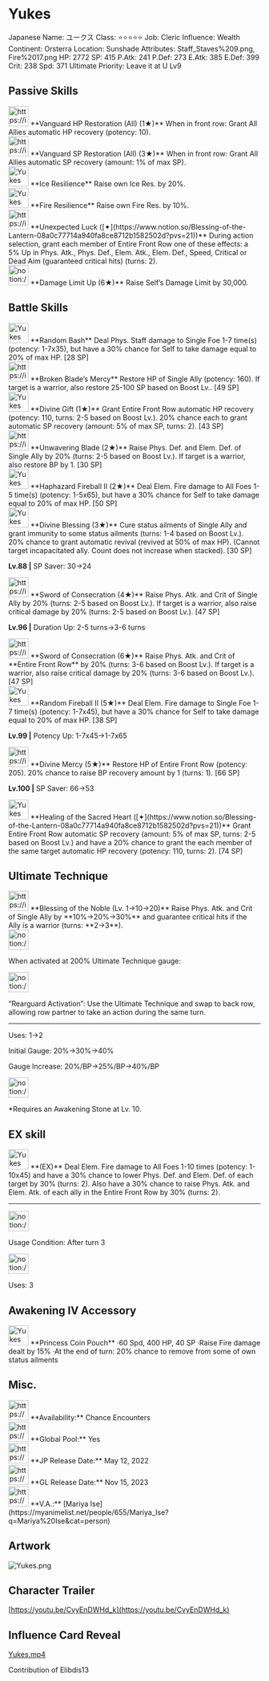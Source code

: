 # Yukes

Japanese Name: ユークス
Class: ⭐️⭐️⭐️⭐️⭐️
Job: Cleric
Influence: Wealth
Continent: Orsterra
Location: Sunshade
Attributes: Staff_Staves%209.png, Fire%2017.png
HP: 2772
SP: 415
P.Atk: 241
P.Def: 273
E.Atk: 385
E.Def: 399
Crit: 238
Spd: 371
Ultimate Priority: Leave it at U Lv9

## Passive Skills

<aside>
<img src="https://img.game8.jp/6936445/c4b6bf2e3b1029991832b55814d47d56.png/show" alt="https://img.game8.jp/6936445/c4b6bf2e3b1029991832b55814d47d56.png/show" width="40px" /> **Vanguard HP Restoration (All) (1★)**
When in front row: Grant All Allies automatic HP recovery (potency: 10).

</aside>

<aside>
<img src="https://img.game8.jp/6936448/39b8fea11c6e0fc1f670bfbfb62d93f7.png/show" alt="https://img.game8.jp/6936448/39b8fea11c6e0fc1f670bfbfb62d93f7.png/show" width="40px" /> **Vanguard SP Restoration (All) (3★)**
When in front row: Grant All Allies automatic SP recovery (amount: 1% of max SP).

</aside>

<aside>
<img src="Yukes%2080f17b157c0b4234a9eafee83f2ad2d7/Ice_Resilience.png" alt="Yukes%2080f17b157c0b4234a9eafee83f2ad2d7/Ice_Resilience.png" width="40px" /> **Ice Resilience**
Raise own Ice Res. by 20%.

</aside>

<aside>
<img src="Yukes%2080f17b157c0b4234a9eafee83f2ad2d7/Fire_Resilience.png" alt="Yukes%2080f17b157c0b4234a9eafee83f2ad2d7/Fire_Resilience.png" width="40px" /> **Fire Resilience**
Raise own Fire Res. by 10%.

</aside>

<aside>
<img src="https://img.game8.jp/6930264/24b55d7577091c0cb934eef83b75b2c5.png/show" alt="https://img.game8.jp/6930264/24b55d7577091c0cb934eef83b75b2c5.png/show" width="40px" /> **Unexpected Luck ([✦](https://www.notion.so/Blessing-of-the-Lantern-08a0c77714a940fa8ce8712b1582502d?pvs=21))**
During action selection, grant each member of Entire Front Row one of these effects: a 5% Up in Phys. Atk., Phys. Def., Elem. Atk., Elem. Def., Speed, Critical or Dead Aim (guaranteed critical hits) (turns: 2).

</aside>

<aside>
<img src="notion://custom_emoji/2482af5e-3bb7-4af8-a110-df4150e44521/17debbc6-5396-80a6-933a-007af3a7f551" alt="notion://custom_emoji/2482af5e-3bb7-4af8-a110-df4150e44521/17debbc6-5396-80a6-933a-007af3a7f551" width="40px" /> **Damage Limit Up (6★)**
Raise Self’s Damage Limit by 30,000.

</aside>

## Battle Skills

<aside>
<img src="Yukes%2080f17b157c0b4234a9eafee83f2ad2d7/Staff_Staves.png" alt="Yukes%2080f17b157c0b4234a9eafee83f2ad2d7/Staff_Staves.png" width="40px" /> **Random Bash**
Deal Phys. Staff damage to Single Foe 1-7 time(s) (potency: 1-7x35), but have a 30% chance for Self to take damage equal to 20% of max HP. [28 SP]

</aside>

<aside>
<img src="https://img.game8.jp/6909197/4eaa54be6aac9c9c4a1b006531ef1771.png/show" alt="https://img.game8.jp/6909197/4eaa54be6aac9c9c4a1b006531ef1771.png/show" width="40px" /> **Broken Blade’s Mercy**
Restore HP of Single Ally (potency: 160). If target is a warrior, also restore 25-100 SP based on Boost Lv.. [49 SP]

</aside>

<aside>
<img src="Yukes%2080f17b157c0b4234a9eafee83f2ad2d7/Vim_and_Vigor.png" alt="Yukes%2080f17b157c0b4234a9eafee83f2ad2d7/Vim_and_Vigor.png" width="40px" /> **Divine Gift (1★)**
Grant Entire Front Row automatic HP recovery (potency: 110, turns: 2-5 based on Boost Lv.). 20% chance each to grant automatic SP recovery (amount: 5% of max SP, turns: 2). [43 SP]

</aside>

<aside>
<img src="https://img.game8.jp/6909195/fb1af3b553f4112d4403e0f7452fd2a2.png/show" alt="https://img.game8.jp/6909195/fb1af3b553f4112d4403e0f7452fd2a2.png/show" width="40px" /> **Unwavering Blade (2★)**
Raise Phys. Def. and Elem. Def. of Single Ally by 20% (turns: 2-5 based on Boost Lv.). If target is a warrior, also restore BP by 1. [30 SP]

</aside>

<aside>
<img src="Yukes%2080f17b157c0b4234a9eafee83f2ad2d7/Fire.png" alt="Yukes%2080f17b157c0b4234a9eafee83f2ad2d7/Fire.png" width="40px" /> **Haphazard Fireball II (2★)**
Deal Elem. Fire damage to All Foes 1-5 time(s) (potency: 1-5x65), but have a 30% chance for Self to take damage equal to 20% of max HP. [50 SP]

</aside>

<aside>
<img src="Yukes%2080f17b157c0b4234a9eafee83f2ad2d7/Rehabilitate.png" alt="Yukes%2080f17b157c0b4234a9eafee83f2ad2d7/Rehabilitate.png" width="40px" /> **Divine Blessing (3★)**
Cure status ailments of Single Ally and grant immunity to some status ailments (turns: 1-4 based on Boost Lv.). 20% chance to grant automatic revival (revived at 50% of max HP). (Cannot target incapacitated ally. Count does not increase when stacked). [30 SP]

**Lv.88 |** SP Saver: 30→24

</aside>

<aside>
<img src="https://img.game8.jp/6909195/fb1af3b553f4112d4403e0f7452fd2a2.png/show" alt="https://img.game8.jp/6909195/fb1af3b553f4112d4403e0f7452fd2a2.png/show" width="40px" /> **Sword of Consecration (4★)**
Raise Phys. Atk. and Crit of Single Ally by 20% (turns: 2-5 based on Boost Lv.). If target is a warrior, also raise critical damage by 20% (turns: 2-5 based on Boost Lv.). [47 SP]

**Lv.96 |** Duration Up: 2-5 turns→3-6 turns

<aside>
<img src="https://img.game8.jp/6909195/fb1af3b553f4112d4403e0f7452fd2a2.png/show" alt="https://img.game8.jp/6909195/fb1af3b553f4112d4403e0f7452fd2a2.png/show" width="40px" /> **Sword of Consecration (6★)**
Raise Phys. Atk. and Crit of **Entire Front Row** by 20% (turns: 3-6 based on Boost Lv.). If target is a warrior, also raise critical damage by 20% (turns: 3-6 based on Boost Lv.). [47 SP]

</aside>

</aside>

<aside>
<img src="Yukes%2080f17b157c0b4234a9eafee83f2ad2d7/Fire%201.png" alt="Yukes%2080f17b157c0b4234a9eafee83f2ad2d7/Fire%201.png" width="40px" /> **Random Fireball II (5★)**
Deal Elem. Fire damage to Single Foe 1-7 time(s) (potency: 1-7x45), but have a 30% chance for Self to take damage equal to 20% of max HP. [38 SP]

**Lv.99 |** Potency Up: 1-7x45→1-7x65

</aside>

<aside>
<img src="https://img.game8.jp/6909197/4eaa54be6aac9c9c4a1b006531ef1771.png/show" alt="https://img.game8.jp/6909197/4eaa54be6aac9c9c4a1b006531ef1771.png/show" width="40px" /> **Divine Mercy (5★)**
Restore HP of Entire Front Row (potency: 205). 20% chance to raise BP recovery amount by 1 (turns: 1). [66 SP]

**Lv.100 |** SP Saver: 66→53

</aside>

<aside>
<img src="Yukes%2080f17b157c0b4234a9eafee83f2ad2d7/SP_Regen.png" alt="Yukes%2080f17b157c0b4234a9eafee83f2ad2d7/SP_Regen.png" width="40px" /> **Healing of the Sacred Heart ([✦](https://www.notion.so/Blessing-of-the-Lantern-08a0c77714a940fa8ce8712b1582502d?pvs=21))**
Grant Entire Front Row automatic SP recovery (amount: 5% of max SP, turns: 2-5 based on Boost Lv.) and have a 20% chance to grant the each member of the same target automatic HP recovery (potency: 110, turns: 2). [74 SP]

</aside>

## Ultimate Technique

<aside>
<img src="https://img.game8.jp/6909195/fb1af3b553f4112d4403e0f7452fd2a2.png/show" alt="https://img.game8.jp/6909195/fb1af3b553f4112d4403e0f7452fd2a2.png/show" width="40px" /> **Blessing of the Noble (Lv. 1→10→20)**
Raise Phys. Atk. and Crit of Single Ally by **10%→20%→30%** and guarantee critical hits if the Ally is a warrior (turns: **2→3**).

<aside>
<img src="notion://custom_emoji/2482af5e-3bb7-4af8-a110-df4150e44521/137ebbc6-5396-80a2-a199-007a067e9993" alt="notion://custom_emoji/2482af5e-3bb7-4af8-a110-df4150e44521/137ebbc6-5396-80a2-a199-007a067e9993" width="40px" />

When activated at 200% Ultimate Technique gauge:

<aside>
<img src="notion://custom_emoji/2482af5e-3bb7-4af8-a110-df4150e44521/193ebbc6-5396-8076-8391-007aae0ede08" alt="notion://custom_emoji/2482af5e-3bb7-4af8-a110-df4150e44521/193ebbc6-5396-8076-8391-007aae0ede08" width="40px" />

“Rearguard Activation”: Use the Ultimate Technique and swap to back row, allowing row partner to take an action during the same turn.

</aside>

</aside>

---

Uses:
1→2

Initial Gauge:
20%→30%→40%

Gauge Increase:
20%/BP→25%/BP→40%/BP

<aside>
<img src="notion://custom_emoji/2482af5e-3bb7-4af8-a110-df4150e44521/182ebbc6-5396-80af-9978-007ac248795b" alt="notion://custom_emoji/2482af5e-3bb7-4af8-a110-df4150e44521/182ebbc6-5396-80af-9978-007ac248795b" width="40px" />

*Requires an Awakening Stone at Lv. 10.

</aside>

</aside>

## EX skill

<aside>
<img src="Yukes%2080f17b157c0b4234a9eafee83f2ad2d7/Fire%202.png" alt="Yukes%2080f17b157c0b4234a9eafee83f2ad2d7/Fire%202.png" width="40px" /> **(EX)**
Deal Elem. Fire damage to All Foes 1-10 times (potency: 1-10x45) and have a 30% chance to lower Phys. Def. and Elem. Def. of each target by 30% (turns: 2). Also have a 30% chance to raise Phys. Atk. and Elem. Atk. of each ally in the Entire Front Row by 30% (turns: 2).

---

<aside>
<img src="notion://custom_emoji/2482af5e-3bb7-4af8-a110-df4150e44521/137ebbc6-5396-802c-b9bc-007a54884b6f" alt="notion://custom_emoji/2482af5e-3bb7-4af8-a110-df4150e44521/137ebbc6-5396-802c-b9bc-007a54884b6f" width="40px" />

Usage Condition: After turn 3

</aside>

<aside>
<img src="notion://custom_emoji/2482af5e-3bb7-4af8-a110-df4150e44521/137ebbc6-5396-80ba-9f36-007a936447ac" alt="notion://custom_emoji/2482af5e-3bb7-4af8-a110-df4150e44521/137ebbc6-5396-80ba-9f36-007a936447ac" width="40px" />

Uses: 3

</aside>

</aside>

## Awakening IV Accessory

<aside>
<img src="Yukes%2080f17b157c0b4234a9eafee83f2ad2d7/Awakening_IV.png" alt="Yukes%2080f17b157c0b4234a9eafee83f2ad2d7/Awakening_IV.png" width="40px" /> **Princess Coin Pouch**
·60 Spd, 400 HP, 40 SP
·Raise Fire damage dealt by 15%
·At the end of turn: 20% chance to remove from some of own status ailments

</aside>

## Misc.

<aside>
<img src="https://www.notion.so/icons/gift_gray.svg" alt="https://www.notion.so/icons/gift_gray.svg" width="40px" /> **Availability:** Chance Encounters

</aside>

<aside>
<img src="https://www.notion.so/icons/globe_gray.svg" alt="https://www.notion.so/icons/globe_gray.svg" width="40px" /> **Global Pool:** Yes

</aside>

<aside>
<img src="https://www.notion.so/icons/calendar_red.svg" alt="https://www.notion.so/icons/calendar_red.svg" width="40px" /> **JP Release Date:**
May 12, 2022

</aside>

<aside>
<img src="https://www.notion.so/icons/calendar_blue.svg" alt="https://www.notion.so/icons/calendar_blue.svg" width="40px" /> **GL Release Date:**
Nov 15, 2023

</aside>

<aside>
<img src="https://www.notion.so/icons/microphone_gray.svg" alt="https://www.notion.so/icons/microphone_gray.svg" width="40px" /> **V.A.:** [Mariya Ise](https://myanimelist.net/people/655/Mariya_Ise?q=Mariya%20Ise&cat=person)

</aside>

## Artwork

![Yukes.png](Yukes%2080f17b157c0b4234a9eafee83f2ad2d7/Yukes.png)

## Character Trailer

[https://youtu.be/CvyEnDWHd_k](https://youtu.be/CvyEnDWHd_k)

## Influence Card Reveal

[Yukes.mp4](Yukes%2080f17b157c0b4234a9eafee83f2ad2d7/Yukes.mp4)

Contribution of Elibdis13